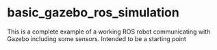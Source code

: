 # basic_gazebo_ros_simulation
This is a complete example of a working ROS robot communicating with Gazebo including some sensors. Intended to be a starting point
